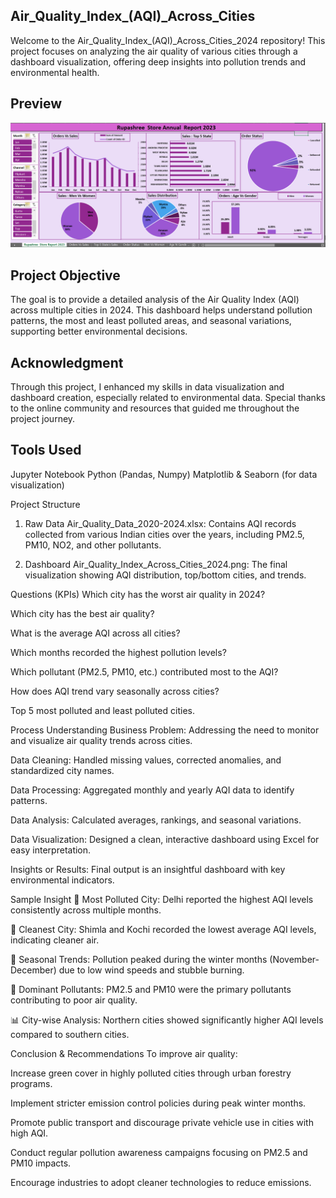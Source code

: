 ## Air_Quality_Index_(AQI)_Across_Cities
Welcome to the Air_Quality_Index_(AQI)_Across_Cities_2024 repository!
This project focuses on analyzing the air quality of various cities through a dashboard visualization, offering deep insights into pollution trends and environmental health.

## Preview
![Dashboard](https://github.com/Akaash0107/Rupashree-Store-Data-Analysis/blob/main/Rupashree%20_Store_Data_Analysis_Dashboard.png)

## Project Objective
The goal is to provide a detailed analysis of the Air Quality Index (AQI) across multiple cities in 2024.
This dashboard helps understand pollution patterns, the most and least polluted areas, and seasonal variations, supporting better environmental decisions.

## Acknowledgment
Through this project, I enhanced my skills in data visualization and dashboard creation, especially related to environmental data.
Special thanks to the online community and resources that guided me throughout the project journey.

## Tools Used
Jupyter Notebook
Python (Pandas, Numpy)
Matplotlib & Seaborn (for data visualization)

Project Structure
1. Raw Data
Air_Quality_Data_2020-2024.xlsx: Contains AQI records collected from various Indian cities over the years, including PM2.5, PM10, NO2, and other pollutants.

2. Dashboard
Air_Quality_Index_Across_Cities_2024.png: The final visualization showing AQI distribution, top/bottom cities, and trends.

Questions (KPIs)
Which city has the worst air quality in 2024?

Which city has the best air quality?

What is the average AQI across all cities?

Which months recorded the highest pollution levels?

Which pollutant (PM2.5, PM10, etc.) contributed most to the AQI?

How does AQI trend vary seasonally across cities?

Top 5 most polluted and least polluted cities.

Process
Understanding Business Problem: Addressing the need to monitor and visualize air quality trends across cities.

Data Cleaning: Handled missing values, corrected anomalies, and standardized city names.

Data Processing: Aggregated monthly and yearly AQI data to identify patterns.

Data Analysis: Calculated averages, rankings, and seasonal variations.

Data Visualization: Designed a clean, interactive dashboard using Excel for easy interpretation.

Insights or Results: Final output is an insightful dashboard with key environmental indicators.

Sample Insight
🌆 Most Polluted City: Delhi reported the highest AQI levels consistently across multiple months.

🌿 Cleanest City: Shimla and Kochi recorded the lowest average AQI levels, indicating cleaner air.

📅 Seasonal Trends: Pollution peaked during the winter months (November-December) due to low wind speeds and stubble burning.

🧪 Dominant Pollutants: PM2.5 and PM10 were the primary pollutants contributing to poor air quality.

📊 City-wise Analysis: Northern cities showed significantly higher AQI levels compared to southern cities.

Conclusion & Recommendations
To improve air quality:

Increase green cover in highly polluted cities through urban forestry programs.

Implement stricter emission control policies during peak winter months.

Promote public transport and discourage private vehicle use in cities with high AQI.

Conduct regular pollution awareness campaigns focusing on PM2.5 and PM10 impacts.

Encourage industries to adopt cleaner technologies to reduce emissions.

